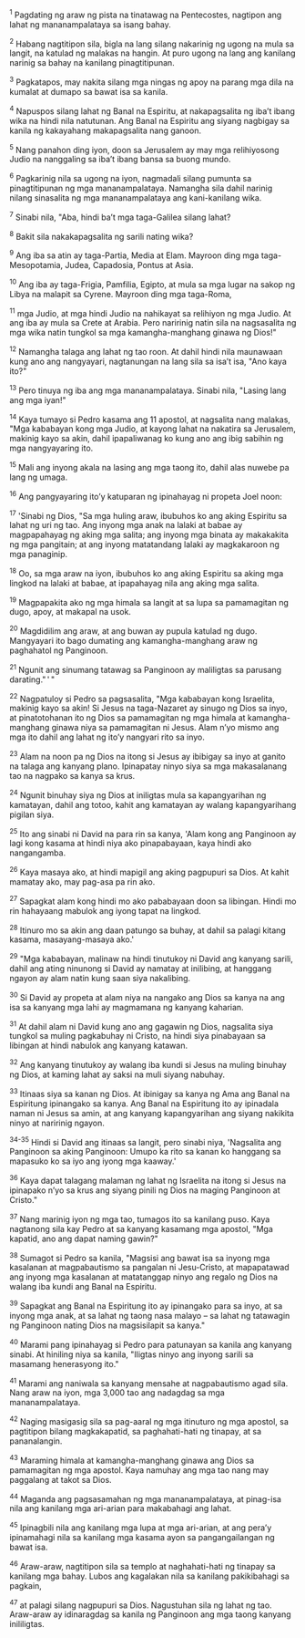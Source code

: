 <sup>1</sup>
Pagdating ng araw ng pista na tinatawag na Pentecostes, nagtipon ang lahat ng mananampalataya sa isang bahay. 

<sup>2</sup>
Habang nagtitipon sila, bigla na lang silang nakarinig ng ugong na mula sa langit, na katulad ng malakas na hangin. At puro ugong na lang ang kanilang narinig sa bahay na kanilang pinagtitipunan. 

<sup>3</sup>
Pagkatapos, may nakita silang mga ningas ng apoy na parang mga dila na kumalat at dumapo sa bawat isa sa kanila. 

<sup>4</sup>
Napuspos silang lahat ng Banal na Espiritu, at nakapagsalita ng ibaʼt ibang wika na hindi nila natutunan. Ang Banal na Espiritu ang siyang nagbigay sa kanila ng kakayahang makapagsalita nang ganoon. 

<sup>5</sup>
Nang panahon ding iyon, doon sa Jerusalem ay may mga relihiyosong Judio na nanggaling sa ibaʼt ibang bansa sa buong mundo. 

<sup>6</sup>
Pagkarinig nila sa ugong na iyon, nagmadali silang pumunta sa pinagtitipunan ng mga mananampalataya. Namangha sila dahil narinig nilang sinasalita ng mga mananampalataya ang kani-kanilang wika. 

<sup>7</sup>
Sinabi nila, "Aba, hindi baʼt mga taga-Galilea silang lahat? 

<sup>8</sup>
Bakit sila nakakapagsalita ng sarili nating wika? 

<sup>9</sup>
Ang iba sa atin ay taga-Partia, Media at Elam. Mayroon ding mga taga-Mesopotamia, Judea, Capadosia, Pontus at Asia. 

<sup>10</sup>
Ang iba ay taga-Frigia, Pamfilia, Egipto, at mula sa mga lugar na sakop ng Libya na malapit sa Cyrene. Mayroon ding mga taga-Roma, 

<sup>11</sup>
mga Judio, at mga hindi Judio na nahikayat sa relihiyon ng mga Judio. At ang iba ay mula sa Crete at Arabia. Pero naririnig natin sila na nagsasalita ng mga wika natin tungkol sa mga kamangha-manghang ginawa ng Dios!" 

<sup>12</sup>
Namangha talaga ang lahat ng tao roon. At dahil hindi nila maunawaan kung ano ang nangyayari, nagtanungan na lang sila sa isaʼt isa, "Ano kaya ito?" 

<sup>13</sup>
Pero tinuya ng iba ang mga mananampalataya. Sinabi nila, "Lasing lang ang mga iyan!" 

<sup>14</sup>
Kaya tumayo si Pedro kasama ang 11 apostol, at nagsalita nang malakas, "Mga kababayan kong mga Judio, at kayong lahat na nakatira sa Jerusalem, makinig kayo sa akin, dahil ipapaliwanag ko kung ano ang ibig sabihin ng mga nangyayaring ito. 

<sup>15</sup>
Mali ang inyong akala na lasing ang mga taong ito, dahil alas nuwebe pa lang ng umaga. 

<sup>16</sup>
Ang pangyayaring itoʼy katuparan ng ipinahayag ni propeta Joel noon: 

<sup>17</sup>
'Sinabi ng Dios, "Sa mga huling araw, ibubuhos ko ang aking Espiritu sa lahat ng uri ng tao. Ang inyong mga anak na lalaki at babae ay magpapahayag ng aking mga salita; ang inyong mga binata ay makakakita ng mga pangitain; at ang inyong matatandang lalaki ay magkakaroon ng mga panaginip. 

<sup>18</sup>
Oo, sa mga araw na iyon, ibubuhos ko ang aking Espiritu sa aking mga lingkod na lalaki at babae, at ipapahayag nila ang aking mga salita. 

<sup>19</sup>
Magpapakita ako ng mga himala sa langit at sa lupa sa pamamagitan ng dugo, apoy, at makapal na usok. 

<sup>20</sup>
Magdidilim ang araw, at ang buwan ay pupula katulad ng dugo. Mangyayari ito bago dumating ang kamangha-manghang araw ng paghahatol ng Panginoon. 

<sup>21</sup>
Ngunit ang sinumang tatawag sa Panginoon ay maliligtas sa parusang darating." ' " 

<sup>22</sup>
Nagpatuloy si Pedro sa pagsasalita, "Mga kababayan kong Israelita, makinig kayo sa akin! Si Jesus na taga-Nazaret ay sinugo ng Dios sa inyo, at pinatotohanan ito ng Dios sa pamamagitan ng mga himala at kamangha-manghang ginawa niya sa pamamagitan ni Jesus. Alam nʼyo mismo ang mga ito dahil ang lahat ng itoʼy nangyari rito sa inyo. 

<sup>23</sup>
Alam na noon pa ng Dios na itong si Jesus ay ibibigay sa inyo at ganito na talaga ang kanyang plano. Ipinapatay ninyo siya sa mga makasalanang tao na nagpako sa kanya sa krus. 

<sup>24</sup>
Ngunit binuhay siya ng Dios at iniligtas mula sa kapangyarihan ng kamatayan, dahil ang totoo, kahit ang kamatayan ay walang kapangyarihang pigilan siya. 

<sup>25</sup>
Ito ang sinabi ni David na para rin sa kanya, 'Alam kong ang Panginoon ay lagi kong kasama at hindi niya ako pinapabayaan, kaya hindi ako nangangamba. 

<sup>26</sup>
Kaya masaya ako, at hindi mapigil ang aking pagpupuri sa Dios. At kahit mamatay ako, may pag-asa pa rin ako. 

<sup>27</sup>
Sapagkat alam kong hindi mo ako pababayaan doon sa libingan. Hindi mo rin hahayaang mabulok ang iyong tapat na lingkod. 

<sup>28</sup>
Itinuro mo sa akin ang daan patungo sa buhay, at dahil sa palagi kitang kasama, masayang-masaya ako.' 

<sup>29</sup>
"Mga kababayan, malinaw na hindi tinutukoy ni David ang kanyang sarili, dahil ang ating ninunong si David ay namatay at inilibing, at hanggang ngayon ay alam natin kung saan siya nakalibing. 

<sup>30</sup>
Si David ay propeta at alam niya na nangako ang Dios sa kanya na ang isa sa kanyang mga lahi ay magmamana ng kanyang kaharian. 

<sup>31</sup>
At dahil alam ni David kung ano ang gagawin ng Dios, nagsalita siya tungkol sa muling pagkabuhay ni Cristo, na hindi siya pinabayaan sa libingan at hindi nabulok ang kanyang katawan. 

<sup>32</sup>
Ang kanyang tinutukoy ay walang iba kundi si Jesus na muling binuhay ng Dios, at kaming lahat ay saksi na muli siyang nabuhay. 

<sup>33</sup>
Itinaas siya sa kanan ng Dios. At ibinigay sa kanya ng Ama ang Banal na Espiritung ipinangako sa kanya. Ang Banal na Espiritung ito ay ipinadala naman ni Jesus sa amin, at ang kanyang kapangyarihan ang siyang nakikita ninyo at naririnig ngayon.

<sup>34-35</sup>
Hindi si David ang itinaas sa langit, pero sinabi niya, 'Nagsalita ang Panginoon sa aking Panginoon: Umupo ka rito sa kanan ko hanggang sa mapasuko ko sa iyo ang iyong mga kaaway.' 

<sup>36</sup>
Kaya dapat talagang malaman ng lahat ng Israelita na itong si Jesus na ipinapako nʼyo sa krus ang siyang pinili ng Dios na maging Panginoon at Cristo." 

<sup>37</sup>
Nang marinig iyon ng mga tao, tumagos ito sa kanilang puso. Kaya nagtanong sila kay Pedro at sa kanyang kasamang mga apostol, "Mga kapatid, ano ang dapat naming gawin?" 

<sup>38</sup>
Sumagot si Pedro sa kanila, "Magsisi ang bawat isa sa inyong mga kasalanan at magpabautismo sa pangalan ni Jesu-Cristo, at mapapatawad ang inyong mga kasalanan at matatanggap ninyo ang regalo ng Dios na walang iba kundi ang Banal na Espiritu. 

<sup>39</sup>
Sapagkat ang Banal na Espiritung ito ay ipinangako para sa inyo, at sa inyong mga anak, at sa lahat ng taong nasa malayo – sa lahat ng tatawagin ng Panginoon nating Dios na magsisilapit sa kanya." 

<sup>40</sup>
Marami pang ipinahayag si Pedro para patunayan sa kanila ang kanyang sinabi. At hiniling niya sa kanila, "Iligtas ninyo ang inyong sarili sa masamang henerasyong ito." 

<sup>41</sup>
Marami ang naniwala sa kanyang mensahe at nagpabautismo agad sila. Nang araw na iyon, mga 3,000 tao ang nadagdag sa mga mananampalataya. 

<sup>42</sup>
Naging masigasig sila sa pag-aaral ng mga itinuturo ng mga apostol, sa pagtitipon bilang magkakapatid, sa paghahati-hati ng tinapay, at sa pananalangin.

<sup>43</sup>
Maraming himala at kamangha-manghang ginawa ang Dios sa pamamagitan ng mga apostol. Kaya namuhay ang mga tao nang may paggalang at takot sa Dios. 

<sup>44</sup>
Maganda ang pagsasamahan ng mga mananampalataya, at pinag-isa nila ang kanilang mga ari-arian para makabahagi ang lahat. 

<sup>45</sup>
Ipinagbili nila ang kanilang mga lupa at mga ari-arian, at ang peraʼy ipinamahagi nila sa kanilang mga kasama ayon sa pangangailangan ng bawat isa. 

<sup>46</sup>
Araw-araw, nagtitipon sila sa templo at naghahati-hati ng tinapay sa kanilang mga bahay. Lubos ang kagalakan nila sa kanilang pakikibahagi sa pagkain, 

<sup>47</sup>
at palagi silang nagpupuri sa Dios. Nagustuhan sila ng lahat ng tao. Araw-araw ay idinaragdag sa kanila ng Panginoon ang mga taong kanyang inililigtas.